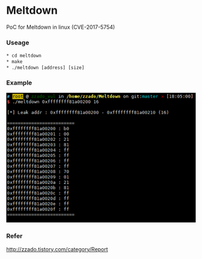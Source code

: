 # Meltdown
PoC for Meltdown in linux (CVE-2017-5754)
### Useage
	* cd meltdown
	* make
	* ./meltdown [address] [size]

### Example
![Alt text](/img/example.png)

### Refer
http://zzado.tistory.com/category/Report
